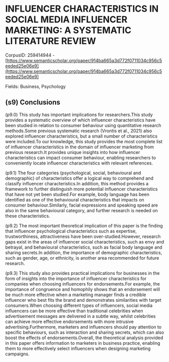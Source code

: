 # INFLUENCER CHARACTERISTICS IN SOCIAL MEDIA INFLUENCER MARKETING: A SYSTEMATIC LITERATURE REVIEW

CorpusID: 259414944 - [https://www.semanticscholar.org/paper/914ba665a3d772f0711034c956c5eeded25e06e9](https://www.semanticscholar.org/paper/914ba665a3d772f0711034c956c5eeded25e06e9)

Fields: Business, Psychology

## (s9) Conclusions
(p9.0) This study has important implications for researchers.This study provides a systematic overview of which influencer characteristics have been studied in relation to consumer behaviour using quantitative research methods.Some previous systematic research (Vrontis et al., 2021) also explored influencer characteristics, but a small number of characteristics were included.To our knowledge, this study provides the most complete list of influencer characteristics in the domain of influencer marketing from previous research.It provides unique insights into how influencer characteristics can impact consumer behaviour, enabling researchers to conveniently locate influencer characteristics with relevant references.

(p9.1) The four categories (psychological, social, behavioural and demographic) of characteristics offer a logical way to comprehend and classify influencer characteristics.In addition, this method provides a framework to further distinguish more potential influencer characteristics that have not yet been studied.For example, body language has been identified as one of the behavioural characteristics that impacts on consumer behaviour.Similarly, facial expressions and speaking speed are also in the same behavioural category, and further research is needed on these characteristics.

(p9.2) The most important theoretical implication of this paper is the finding that influencer psychological characteristics such as expertise, trustworthiness, attractiveness have been over-studied.However, research gaps exist in the areas of influencer social characteristics, such as envy and betrayal, and behavioural characteristics, such as facial body language and sharing secrets.In addition, the importance of demographic characteristics, such as gender, age, or ethnicity, is another area recommended for future research.

(p9.3) This study also provides practical implications for businesses in the form of insights into the importance of influencer characteristics for companies when choosing influencers for endorsements.For example, the importance of congruence and homophily shows that an endorsement will be much more effective when a marketing manager finds a credible influencer who best fits the brand and demonstrates similarities with target consumers.When choosing different types of influencers, social media influencers can be more effective than traditional celebrities when advertisement messages are delivered in a subtle way, whilst celebrities can achieve more effective endorsements with more intrusive advertising.Furthermore, marketers and influencers should pay attention to specific behaviours, such as interaction and sharing secrets, which can also boost the effects of endorsements.Overall, the theoretical analysis provided in this paper offers information to marketers in business practice, enabling them to more effectively select influencers when designing marketing campaigns.
